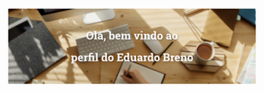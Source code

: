 ![Bem vindos ao perfil do Eduardo Breno](https://github.com/eduardobrenn/eduardobrenn/blob/main/assets/export/welcome.png)